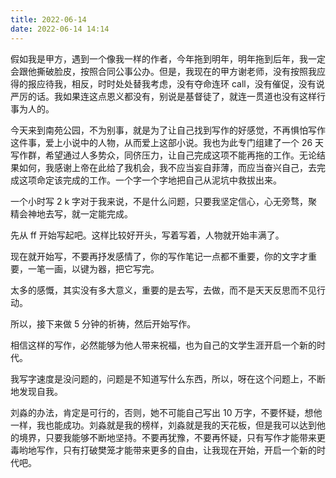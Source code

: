 ```yaml
---
title: 2022-06-14
date: 2022-06-14 14:14
---
```

假如我是甲方，遇到一个像我一样的作者，今年拖到明年，明年拖到后年，我一定会跟他撕破脸皮，按照合同公事公办。但是，我现在的甲方谢老师，没有按照我应得的报应待我，相反，时时处处替我考虑，没有夺命连环 call，没有催促，没有说严厉的话。我如果连这点恩义都没有，别说是基督徒了，就连一贯道也没有这样行事为人的。

今天来到南苑公园，不为别事，就是为了让自己找到写作的好感觉，不再惧怕写作这件事，爱上小说中的人物，从而爱上这部小说。我也为此专门组建了一个 26 天写作群，希望通过人多势众，同侪压力，让自己完成这项不能再拖的工作。无论结果如何，我感谢上帝在此给了我机会，我不应当妄自菲薄，而应当奋兴自己，去完成这项命定该完成的工作。一个字一个字地把自己从泥坑中救拔出来。

一个小时写 2 k 字对于我来说，不是什么问题，只要我坚定信心，心无旁骛，聚精会神地去写，就一定能完成。

先从 ff 开始写起吧。这样比较好开头，写着写着，人物就开始丰满了。

现在就开始写，不要再抒发感情了，你的写作笔记一点都不重要，你的文字才重要，一笔一画，以键为器，把它写完。

太多的感慨，其实没有多大意义，重要的是去写，去做，而不是天天反思而不见行动。

所以，接下来做 5 分钟的祈祷，然后开始写作。

相信这样的写作，必然能够为他人带来祝福，也为自己的文学生涯开启一个新的时代。

我写字速度是没问题的，问题是不知道写什么东西，所以，呀在这个问题上，不断地发现自我。

刘淼的办法，肯定是可行的，否则，她不可能自己写出 10 万字，不要怀疑，想他一样，我也能成功。刘淼就是我的榜样，刘淼就是我的天花板，但是我可以达到他的境界，只要我能够不断地坚持。不要再犹豫，不要再怀疑，只有写作才能带来更毒哟地写作，只有打破樊笼才能带来更多的自由，让我现在开始，开启一个新的时代吧。










